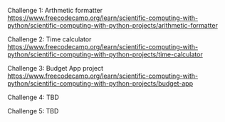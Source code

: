 Challenge 1: Arthmetic formatter
https://www.freecodecamp.org/learn/scientific-computing-with-python/scientific-computing-with-python-projects/arithmetic-formatter

Challenge 2: Time calculator
https://www.freecodecamp.org/learn/scientific-computing-with-python/scientific-computing-with-python-projects/time-calculator

Challenge 3: Budget App project  
https://www.freecodecamp.org/learn/scientific-computing-with-python/scientific-computing-with-python-projects/budget-app

Challenge 4: TBD

Challenge 5: TBD
